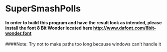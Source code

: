 # SuperSmashPolls

#### In order to build this program and have the result look as intended, please install the font 8 Bit Wonder located here http://www.dafont.com/8bit-wonder.font


####Note:
  Try not to make paths too long because windows can't handle it 
